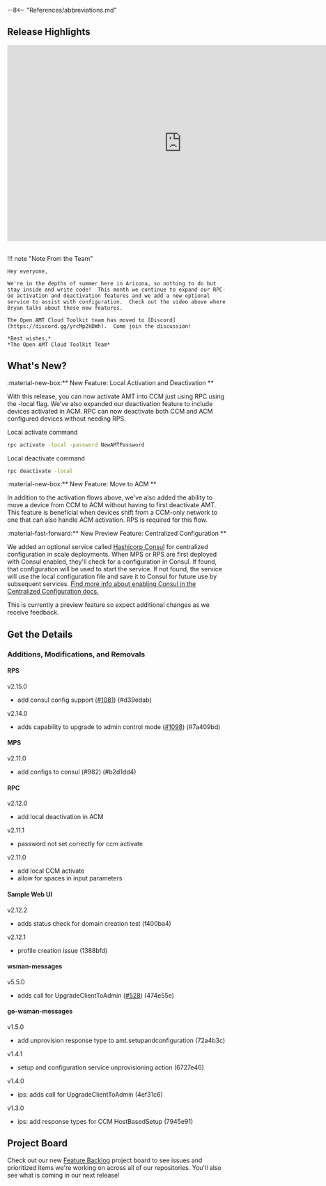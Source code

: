 --8<-- "References/abbreviations.md"
## Release Highlights

<div style="text-align:center;">
 <iframe width="800" height="450" src="https://www.youtube.com/embed/PUSIp2Wx9Kc" title="Open AMT July Release Video" frameborder="0" allow="accelerometer; autoplay; clipboard-write; encrypted-media; gyroscope; picture-in-picture" allowfullscreen></iframe>
</div>
<br>

!!! note "Note From the Team"
    
    Hey everyone,

    We're in the depths of summer here in Arizona, so nothing to do but stay inside and write code!  This month we continue to expand our RPC-Go activation and deactivation features and we add a new optional service to assist with configuration.  Check out the video above where Bryan talks about these new features.

    The Open AMT Cloud Toolkit team has moved to [Discord](https://discord.gg/yrcMp2kDWh).  Come join the discussion!

    *Best wishes,*  
    *The Open AMT Cloud Toolkit Team*


## What's New?

:material-new-box:** New Feature: Local Activation and Deactivation **

With this release, you can now activate AMT into CCM just using RPC using the -local flag.  We've also expanded our deactivation feature to include devices activated in ACM.  RPC can now deactivate both CCM and ACM configured devices without needing RPS. 

Local activate command
``` bash
rpc activate -local -password NewAMTPassword
``` 

Local deactivate command
``` bash
rpc deactivate -local
```

:material-new-box:** New Feature: Move to ACM **

In addition to the activation flows above, we've also added the ability to move a device from CCM to ACM without having to first deactivate AMT.  This feature is beneficial when devices shift from a CCM-only network to one that can also handle ACM activation.  RPS is required for this flow.

:material-fast-forward:** New Preview Feature: Centralized Configuration **

We added an optional service called [Hashicorp Consul](https://www.consul.io/) for centralized configuration in scale deployments. When MPS or RPS are first deployed with Consul enabled, they'll check for a configuration in Consul. If found, that configuration will be used to start the service. If not found, the service will use the local configuration file and save it to Consul for future use by subsequent services. [Find more info about enabling Consul in the Centralized Configuration docs.](./Deployment/centralizedConfiguration.md)

This is currently a preview feature so expect additional changes as we receive feedback.

## Get the Details

### Additions, Modifications, and Removals

#### RPS

v2.15.0

- add consul config support ([#1081](https://github.com/open-amt-cloud-toolkit/rps/issues/1081)) (#d39edab)

v2.14.0

- adds capability to upgrade to admin control mode ([#1098](https://github.com/open-amt-cloud-toolkit/rps/issues/1098)) (#7a409bd)

#### MPS

v2.11.0

- add configs to consul (#982) (#b2d1dd4) 

#### RPC

v2.12.0

- add local deactivation in ACM

v2.11.1

- password not set correctly for ccm activate

v2.11.0

- add local CCM activate
- allow for spaces in input parameters

#### Sample Web UI

v2.12.2

- adds status check for domain creation test (f400ba4)

v2.12.1

- profile creation issue (1388bfd)

#### wsman-messages

v5.5.0

- adds call for UpgradeClientToAdmin ([#528](https://github.com/open-amt-cloud-toolkit/wsman-messages/issues/528)) (474e55e)

#### go-wsman-messages

v1.5.0

- add unprovision response type to amt.setupandconfiguration (72a4b3c)

v1.4.1

- setup and configuration service unprovisioning action (6727e46)

v1.4.0

- ips: adds call for UpgradeClientToAdmin (4ef31c6)

v1.3.0

- ips: add response types for CCM HostBasedSetup (7945e91)

## Project Board

Check out our new [Feature Backlog](https://github.com/orgs/open-amt-cloud-toolkit/projects/5) project board to see issues and prioritized items we're working on across all of our repositories.  You'll also see what is coming in our next release!

